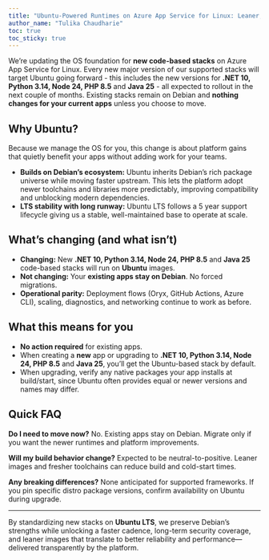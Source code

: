 ```yaml
---
title: "Ubuntu-Powered Runtimes on Azure App Service for Linux: Leaner, Faster, Stronger"
author_name: "Tulika Chaudharie"
toc: true
toc_sticky: true
---
```


We’re updating the OS foundation for **new code-based stacks** on Azure App Service for Linux. Every new major version of our supported stacks will target Ubuntu going forward - this includes the new versions for **.NET 10, Python 3.14, Node 24, PHP 8.5** and **Java 25** - all expected to rollout in the next couple of months. Existing stacks remain on Debian and **nothing changes for your current apps** unless you choose to move.

## Why Ubuntu?

Because we manage the OS for you, this change is about platform gains that quietly benefit your apps without adding work for your teams.

* **Builds on Debian’s ecosystem:** Ubuntu inherits Debian’s rich package universe while moving faster upstream. This lets the platform adopt newer toolchains and libraries more predictably, improving compatibility and unblocking modern dependencies.
* **LTS stability with long runway:** Ubuntu LTS follows a 5 year support lifecycle giving us a stable, well-maintained base to operate at scale.

## What’s changing (and what isn’t)

* **Changing:** New **.NET 10, Python 3.14, Node 24, PHP 8.5** and **Java 25** code-based stacks will run on **Ubuntu** images.
* **Not changing:** Your **existing apps stay on Debian**. No forced migrations.
* **Operational parity:** Deployment flows (Oryx, GitHub Actions, Azure CLI), scaling, diagnostics, and networking continue to work as before.

## What this means for you

* **No action required** for existing apps.
* When creating a **new** app or upgrading to **.NET 10, Python 3.14, Node 24, PHP 8.5** and **Java 25**, you’ll get the Ubuntu-based stack by default.
* When upgrading, verify any native packages your app installs at build/start, since Ubuntu often provides equal or newer versions and names may differ.

## Quick FAQ

**Do I need to move now?**
No. Existing apps stay on Debian. Migrate only if you want the newer runtimes and platform improvements.

**Will my build behavior change?**
Expected to be neutral-to-positive. Leaner images and fresher toolchains can reduce build and cold-start times.

**Any breaking differences?**
None anticipated for supported frameworks. If you pin specific distro package versions, confirm availability on Ubuntu during upgrade.

---

By standardizing new stacks on **Ubuntu LTS**, we preserve Debian’s strengths while unlocking a faster cadence, long-term security coverage, and leaner images that translate to better reliability and performance—delivered transparently by the platform.
